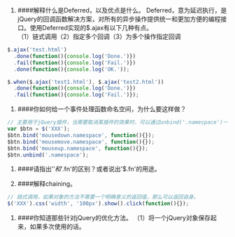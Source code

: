 
1. ####解释什么是Deferred，以及优点是什么。
Deferred，意为延迟执行，是jQuery的回调函数解决方案，对所有的异步操作提供统一和更加方便的编程接口。使用Deferred实现的$.ajax有以下几种有点。  
（1）链式调用（2）指定多个回调（3）为多个操作指定回调  
```javascript
$.ajax('test.html')
  .done(function(){console.log('Done.')})
  .fail(function(){console.log('Fail.')})
  .done(function(){console.log('OK.'));

$.when($.ajax('test1.html'), $.ajax('test2.html'))
  .done(function(){console.log('Done.')})
  .fail(function(){console.log('Fail.')});
```

1. ####你如何给一个事件处理函数命名空间，为什么要这样做？
```javascript
// 主要用于jQuery插件，当需要取消某插件的效果时，可以通过unbind('.namespace')一次性删除该插件绑定的所有事件。
var $btn = $('XXX');
$btn.bind('mousedown.namespace', function(){});
$btn.bind('mousemove.namespace', function(){});
$btn.bind('mouseup.namespace', function(){});
$btn.unbind('.namespace');
```

1. ####请指出'$'和'$.fn'的区别？或者说出'$.fn'的用途。

1. ####解释chaining。
```javascript
// 链式调用，如果对象的方法不需要一个明确意义的返回值，那么可以返回自身。
$('XXX').css('width', '100px').show().click(function(){});
```

1. ####你知道那些针对jQuery的优化方法。
（1）将一个jQuery对象保存起来，如果多次使用的话。
